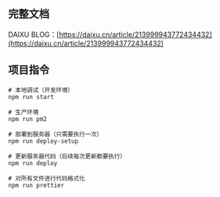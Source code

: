 ## 完整文档

DAIXU BLOG：[https://daixu.cn/article/213999943772434432](https://daixu.cn/article/213999943772434432)

## 项目指令

```shell
# 本地调试（开发环境）
npm run start

# 生产环境
npm run pm2

# 部署到服务器（只需要执行一次）
npm run deploy-setup

# 更新服务器代码（后续每次更新都要执行）
npm run deploy

# 对所有文件进行代码格式化
npm run prettier
```
